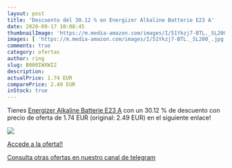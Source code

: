```yaml
---
layout: post
title: 'Descuento del 30.12 % en Energizer Alkaline Batterie E23 A'
date: 2020-09-17 10:08:45
thumbnailImage: 'https://m.media-amazon.com/images/I/51Ykzj7-BTL._SL200_.jpg'
images: [ 'https://m.media-amazon.com/images/I/51Ykzj7-BTL._SL200_.jpg' ]
comments: true
category: ofertas
author: ring
slug: B000IWXWI2
description:
actualPrice: 1.74 EUR
comparePrice: 2.49 EUR
inStock: true
---
```


Tienes [Energizer Alkaline Batterie E23 A](https://www.amazon.com/dp/B000IWXWI2/?tag=redken08-20) con un 30.12 % de descuento con precio de oferta de 1.74 EUR (original: 2.49 EUR) en el siguiente enlace!

[![](https://m.media-amazon.com/images/I/51Ykzj7-BTL._SL200_.jpg)](https://www.amazon.com/dp/B000IWXWI2/?tag=redken08-20)

[Accede a la oferta!!](https://www.amazon.com/dp/B000IWXWI2/?tag=redken08-20)

[Consulta otras ofertas en nuestro canal de telegram](https://t.me/s/ofertas25)
